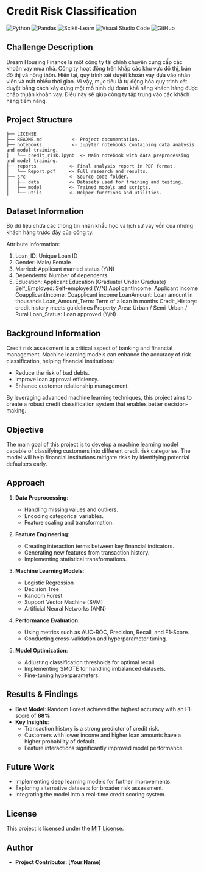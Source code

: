 # Credit Risk Classification

![Python](https://img.shields.io/badge/Python-3776AB.svg?style=for-the-badge&logo=Python&logoColor=white)
![Pandas](https://img.shields.io/badge/pandas-%23150458.svg?style=for-the-badge&logo=pandas&logoColor=white)
![Scikit-Learn](https://img.shields.io/badge/scikit--learn-%23F7931E.svg?style=for-the-badge&logo=scikit-learn&logoColor=white)
![Visual Studio Code](https://img.shields.io/badge/Visual%20Studio%20Code-0078d7.svg?style=for-the-badge&logo=visual-studio-code&logoColor=white)
![GitHub](https://img.shields.io/badge/github-%23121011.svg?style=for-the-badge&logo=github&logoColor=white)

## Challenge Description

Dream Housing Finance là một công ty tài chính chuyên cung cấp các khoản vay mua nhà. Công ty hoạt động trên khắp các khu vực đô thị, bán đô thị và nông thôn. Hiện tại, quy trình xét duyệt khoản vay dựa vào nhân viên và mất nhiều thời gian. Vì vậy, mục tiêu là tự động hóa quy trình xét duyệt bằng cách xây dựng một mô hình dự đoán khả năng khách hàng được chấp thuận khoản vay. Điều này sẽ giúp công ty tập trung vào các khách hàng tiềm năng.

## Project Structure

```
├── LICENSE
├── README.md           <- Project documentation.
├── notebooks           <- Jupyter notebooks containing data analysis and model training.
│   └── credit_risk.ipynb  <- Main notebook with data preprocessing and model training.
├── reports            <- Final analysis report in PDF format.
│   └── Report.pdf     <- Full research and results.
├── src                <- Source code folder.
│   ├── data           <- Datasets used for training and testing.
│   ├── model          <- Trained models and scripts.
│   └── utils          <- Helper functions and utilities.
```

## Dataset Information

Bộ dữ liệu chứa các thông tin nhân khẩu học và lịch sử vay vốn của những khách hàng trước đây của công ty.

Attribute Information:

1. Loan_ID: Unique Loan ID
2. Gender: Male/ Female
3. Married: Applicant married status (Y/N)
4. Dependents: Number of dependents
5. Education: Applicant Education (Graduate/ Under Graduate)
Self_Employed: Self-employed (Y/N)
ApplicantIncome: Applicant income
CoapplicantIncome: Coapplicant income
LoanAmount: Loan amount in thousands
Loan_Amount_Term: Term of a loan in months
Credit_History: credit history meets guidelines
Property_Area: Urban / Semi-Urban / Rural
Loan_Status: Loan approved (Y/N)
## Background Information

Credit risk assessment is a critical aspect of banking and financial management. Machine learning models can enhance the accuracy of risk classification, helping financial institutions:

- Reduce the risk of bad debts.
- Improve loan approval efficiency.
- Enhance customer relationship management.

By leveraging advanced machine learning techniques, this project aims to create a robust credit classification system that enables better decision-making.

## Objective

The main goal of this project is to develop a machine learning model capable of classifying customers into different credit risk categories. The model will help financial institutions mitigate risks by identifying potential defaulters early.

## Approach

1. **Data Preprocessing**:
   - Handling missing values and outliers.
   - Encoding categorical variables.
   - Feature scaling and transformation.

2. **Feature Engineering**:
   - Creating interaction terms between key financial indicators.
   - Generating new features from transaction history.
   - Implementing statistical transformations.

3. **Machine Learning Models**:
   - Logistic Regression
   - Decision Tree
   - Random Forest
   - Support Vector Machine (SVM)
   - Artificial Neural Networks (ANN)

4. **Performance Evaluation**:
   - Using metrics such as AUC-ROC, Precision, Recall, and F1-Score.
   - Conducting cross-validation and hyperparameter tuning.

5. **Model Optimization**:
   - Adjusting classification thresholds for optimal recall.
   - Implementing SMOTE for handling imbalanced datasets.
   - Fine-tuning hyperparameters.

## Results & Findings

- **Best Model**: Random Forest achieved the highest accuracy with an F1-score of **88%**.
- **Key Insights**:
  - Transaction history is a strong predictor of credit risk.
  - Customers with lower income and higher loan amounts have a higher probability of default.
  - Feature interactions significantly improved model performance.

## Future Work

- Implementing deep learning models for further improvements.
- Exploring alternative datasets for broader risk assessment.
- Integrating the model into a real-time credit scoring system.

## License

This project is licensed under the [MIT License](LICENSE).

## Author

- **Project Contributor: [Your Name]**
